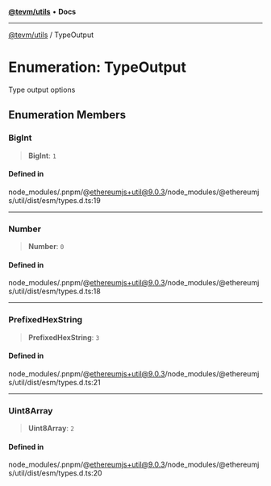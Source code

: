 [**@tevm/utils**](../README.md) • **Docs**

***

[@tevm/utils](../globals.md) / TypeOutput

# Enumeration: TypeOutput

Type output options

## Enumeration Members

### BigInt

> **BigInt**: `1`

#### Defined in

node\_modules/.pnpm/@ethereumjs+util@9.0.3/node\_modules/@ethereumjs/util/dist/esm/types.d.ts:19

***

### Number

> **Number**: `0`

#### Defined in

node\_modules/.pnpm/@ethereumjs+util@9.0.3/node\_modules/@ethereumjs/util/dist/esm/types.d.ts:18

***

### PrefixedHexString

> **PrefixedHexString**: `3`

#### Defined in

node\_modules/.pnpm/@ethereumjs+util@9.0.3/node\_modules/@ethereumjs/util/dist/esm/types.d.ts:21

***

### Uint8Array

> **Uint8Array**: `2`

#### Defined in

node\_modules/.pnpm/@ethereumjs+util@9.0.3/node\_modules/@ethereumjs/util/dist/esm/types.d.ts:20
